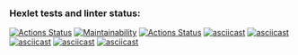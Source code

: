 ### Hexlet tests and linter status:
[![Actions Status](https://github.com/DinarW/frontend-project-lvl1/workflows/hexlet-check/badge.svg)](https://github.com/DinarW/frontend-project-lvl1/actions)
[![Maintainability](https://api.codeclimate.com/v1/badges/a99a88d28ad37a79dbf6/maintainability)](https://codeclimate.com/github/codeclimate/codeclimate/maintainability)
[![Actions Status](https://github.com/DinarW/frontend-project-lvl1/workflows/github-action/badge.svg)](https://github.com/DinarW/frontend-project-lvl1/actions)
[![asciicast](https://asciinema.org/a/ETXN83zgVCwlX7NQx5OfjCyBR.svg)](https://asciinema.org/a/ETXN83zgVCwlX7NQx5OfjCyBR)
[![asciicast](https://asciinema.org/a/NCDlX1YSh9VI9blfW54GOUrqW.svg)](https://asciinema.org/a/NCDlX1YSh9VI9blfW54GOUrqW)
[![asciicast](https://asciinema.org/a/pIICtGdbiFf0KNRY2cCdYYsdy.svg)](https://asciinema.org/a/pIICtGdbiFf0KNRY2cCdYYsdy)
[![asciicast](https://asciinema.org/a/cQQLAsKNZLTeXz2bHTYGAiOvd.svg)](https://asciinema.org/a/cQQLAsKNZLTeXz2bHTYGAiOvd)
[![asciicast](https://asciinema.org/a/ZmejI0EtmtiBEFaatDS3LaFAc.svg)](https://asciinema.org/a/ZmejI0EtmtiBEFaatDS3LaFAc)